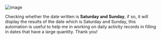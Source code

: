 ![image](https://github.com/user-attachments/assets/7c67357f-9135-477a-928d-8c44fc0c3f26)
<p>Checking whether the date written is <b>Saturday and Sunday</b>, if so, it will display the results of the date which is Saturday and Sunday, this automation is useful to help me in working on daily activity records in filling in dates that have a large quantity. Thank you! </p>
